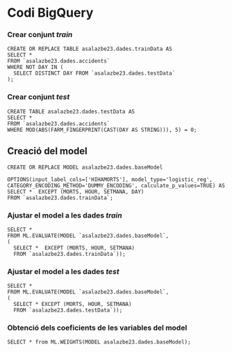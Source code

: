 # Codi BigQuery

### Crear conjunt *train*

```
CREATE OR REPLACE TABLE asalazbe23.dades.trainData AS
SELECT *
FROM `asalazbe23.dades.accidents`
WHERE NOT DAY IN (
  SELECT DISTINCT DAY FROM `asalazbe23.dades.testData`
);
```

### Crear conjunt *test*

```
CREATE TABLE asalazbe23.dades.testData AS
SELECT *
FROM `asalazbe23.dades.accidents`
WHERE MOD(ABS(FARM_FINGERPRINT(CAST(DAY AS STRING))), 5) = 0;
```

## Creació del model

```
CREATE OR REPLACE MODEL asalazbe23.dades.baseModel 

OPTIONS(input_label_cols=['HIHAMORTS'], model_type='logistic_reg', CATEGORY_ENCODING_METHOD='DUMMY_ENCODING', calculate_p_values=TRUE) AS 
SELECT *  EXCEPT (MORTS, HOUR, SETMANA, DAY)
FROM `asalazbe23.dades.trainData`;
```

### Ajustar el model a les dades *train*

```
SELECT *
FROM ML.EVALUATE(MODEL `asalazbe23.dades.baseModel`, 
(
  SELECT *  EXCEPT (MORTS, HOUR, SETMANA)
  FROM `asalazbe23.dades.trainData`));
```

### Ajustar el model a les dades *test*

```
SELECT *
FROM ML.EVALUATE(MODEL `asalazbe23.dades.baseModel`, 
(
  SELECT * EXCEPT (MORTS, HOUR, SETMANA)
  FROM `asalazbe23.dades.testData`));
```

### Obtenció dels coeficients de les variables del model

```
SELECT * from ML.WEIGHTS(MODEL asalazbe23.dades.baseModel);
```
